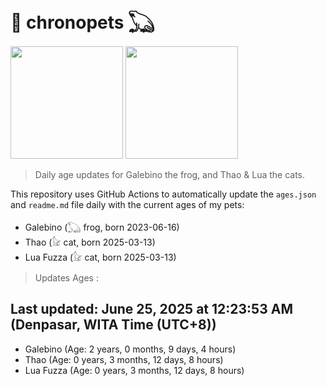 # 🐾 chronopets 𓆏
<img src="https://github.com/user-attachments/assets/802b3632-7c4b-4232-a3a0-8b1d8fa6f04d" widht=180 height=180 >
<img src="https://github.com/user-attachments/assets/16687005-7ebb-4607-be57-0c8e528fed06" widht=180 height=180 >

> Daily age updates for Galebino the frog, and Thao & Lua the cats.

This repository uses GitHub Actions to automatically update the `ages.json` and `readme.md` file daily with the current ages of my pets: <br>
- Galebino (𓆏 frog, born 2023-06-16)
- Thao (𓃠 cat, born 2025-03-13)
- Lua Fuzza (𓃠 cat, born 2025-03-13)

> Updates Ages :

## Last updated: June 25, 2025 at 12:23:53 AM (Denpasar, WITA Time (UTC+8))

- Galebino (Age: 2 years, 0 months, 9 days, 4 hours)
- Thao (Age: 0 years, 3 months, 12 days, 8 hours)
- Lua Fuzza (Age: 0 years, 3 months, 12 days, 8 hours)

